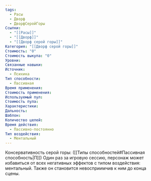 ```yaml
---
tags:
  - Расы
  - Дворф
  - ДворфСеройГоры
Ссылки:
  - "[[Расы]]"
  - "[[Дворф]]"
  - "[[Дворф серой горы]]"
Категория: "[[Дворф серой горы]]"
Стоимость: "0"
Стоимость выкупа: "0"
Уровни: 
Связанные навыки: 
Источник:
  - Психика
Тип способности:
  - Пассивная
Время применения: 
Стоимость применения: 
Используемый пул: 
Стоимость пула: 
Характеристики: 
Дальность: 
Шаблон: 
Количество целей: 
Время действия:
  - Пассивно-постоянно
Тип воздействия:
  - Ментальный
---
```

Консервативность серой горы:
([[Типы способностей#Пассивная способность|П]]) Один раз за игровую сессию, персонаж может избавиться от всех негативных эффектов с типом воздействия: ментальный. Также он становится невосприимчив к ним до конца сцены. 





